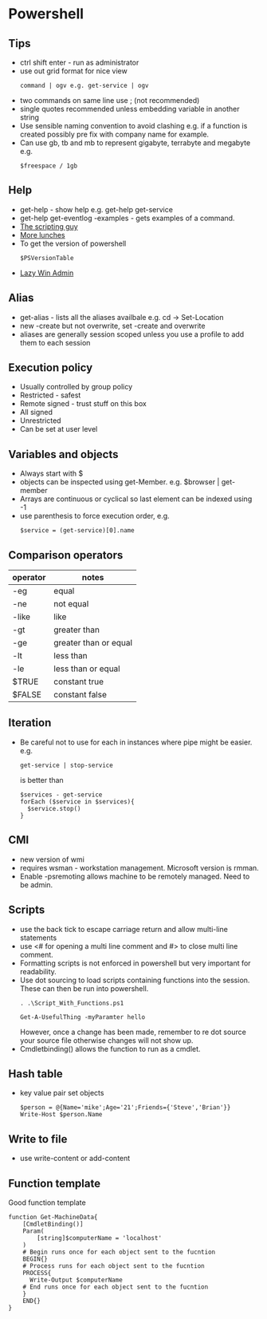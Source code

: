 # Powershell 

## Tips
* ctrl shift enter - run as administrator
* use out grid format for nice view
  ```
  command | ogv e.g. get-service | ogv
  ```
* two commands on same line use ; (not recommended)
* single quotes recommended unless embedding variable in another string
* Use sensible naming convention to avoid clashing e.g. if a function is created possibly pre fix with company name for example.
* Can use gb, tb and mb to represent gigabyte, terrabyte and megabyte e.g.
  ```
  $freespace / 1gb
  ```

## Help  
* get-help - show help e.g. get-help get-service
* get-help get-eventlog -examples - gets examples of a command.
* [The scripting guy](https://blogs.technet.microsoft.com/heyscriptingguy/)
* [More lunches](https://morelunches.com/2012/12/01/learn-powershell-toolmaking-in-a-month-of-lunches/)
* To get the version of powershell
  ```
  $PSVersionTable
  ```
* [Lazy Win Admin](http://www.lazywinadmin.com/p/lazywinadmin-04.html)

## Alias  
* get-alias - lists all the aliases availbale e.g. cd -> Set-Location
* new -create but not overwrite, set -create and overwrite 
* aliases are generally session scoped unless you use a profile to add them to each session

## Execution policy
*  Usually controlled by group policy
  *  Restricted - safest
  *  Remote signed - trust stuff on this box
  *  All signed
  *  Unrestricted
*  Can be set at user level

## Variables and objects
* Always start with $
* objects can be inspected using get-Member.  e.g. $browser | get-member
* Arrays are continuous or cyclical so last element can be indexed using -1
* use parenthesis to force execution order, e.g.
  ```
  $service = (get-service)[0].name
  ```

## Comparison operators

| operator | notes |
| ---------| ----------- |
| -eg      | equal     |
| -ne      | not equal |
| -like    | like |
| -gt      | greater than |
| -ge      | greater than or equal |
| -lt      | less than |
| -le      | less than or equal |
| $TRUE    | constant true |
| $FALSE   | constant false |

## Iteration
* Be careful not to use for each in instances where pipe might be easier.  e.g.
  ```
  get-service | stop-service
  ```
  
  is better than
  
  ```
  $services - get-service
  forEach ($service in $services){
    $service.stop()
  }
  ```

## CMI
* new version of wmi
* requires wsman - workstation management. Microsoft version is rmman.
* Enable -psremoting allows machine to be remotely managed.  Need to be admin.

## Scripts
* use the back tick to escape carriage return and allow multi-line statements
* use <# for opening a multi line comment and #> to close multi line comment.
* Formatting scripts is not enforced in powershell but very important for readability.
* Use dot sourcing to load scripts containing functions into the session.  These can then be run into powershell.
  ```
  . .\Script_With_Functions.ps1
  
  Get-A-UsefulThing -myParamter hello
  ```
  However, once a change has been made, remember to re dot source your source file otherwise changes will not show up.
* Cmdletbinding() allows the function to run as a cmdlet.

## Hash table
* key value pair set objects
  ``` 
  $person = @{Name='mike';Age='21';Friends={'Steve','Brian'}}
  Write-Host $person.Name
  ```
  
## Write to file
* use write-content or add-content

## Function template
Good function template
```
function Get-MachineData{
    [CmdletBinding()]
    Param(
        [string]$computerName = 'localhost' 
    )
    # Begin runs once for each object sent to the fucntion
    BEGIN{}
    # Process runs for each object sent to the fucntion
    PROCESS{
      Write-Output $computerName
    # End runs once for each object sent to the fucntion
    }
    END{}
}
```
  


